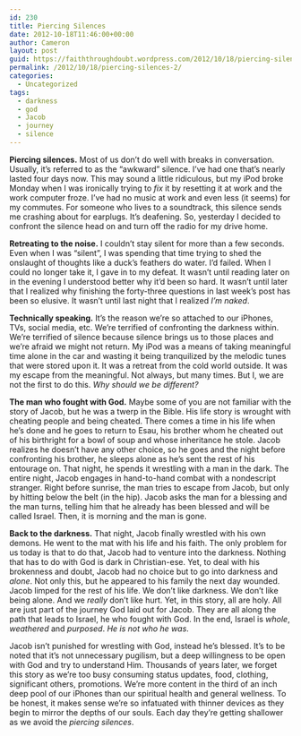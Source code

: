 ```yaml
---
id: 230
title: Piercing Silences
date: 2012-10-18T11:46:00+00:00
author: Cameron
layout: post
guid: https://faiththroughdoubt.wordpress.com/2012/10/18/piercing-silences/
permalink: /2012/10/18/piercing-silences-2/
categories:
  - Uncategorized
tags:
  - darkness
  - god
  - Jacob
  - journey
  - silence
---
```

**Piercing silences.** Most of us don’t do well with breaks in conversation. Usually, it’s referred to as the “awkward” silence. I’ve had one that’s nearly lasted four days now. This may sound a little ridiculous, but my iPod broke Monday when I was ironically trying to _fix_ it by resetting it at work and the work computer froze. I’ve had no music at work and even less (it seems) for my commutes. For someone who lives to a soundtrack, this silence sends me crashing about for earplugs. It’s deafening. So, yesterday I decided to confront the silence head on and turn off the radio for my drive home.

**Retreating to the noise.** I couldn’t stay silent for more than a few seconds. Even when I was “silent”, I was spending that time trying to shed the onslaught of thoughts like a duck’s feathers do water. I’d failed. When I could no longer take it, I gave in to my defeat. It wasn’t until reading later on in the evening I understood better why it’d been so hard. It wasn’t until later that I realized why finishing the forty-three questions in last week’s post has been so elusive. It wasn’t until last night that I realized _I’m naked_.

**Technically speaking.** It’s the reason we’re so attached to our iPhones, TVs, social media, etc. We’re terrified of confronting the darkness within. We’re terrified of silence because silence brings us to those places and we’re afraid we might not return. My iPod was a means of taking meaningful time alone in the car and wasting it being tranquilized by the melodic tunes that were stored upon it. It was a retreat from the cold world outside. It was my escape from the meaningful. Not always, but many times. But I, we are not the first to do this. _Why should we be different?_

**The man who fought with God.** Maybe some of you are not familiar with the story of Jacob, but he was a twerp in the Bible. His life story is wrought with cheating people and being cheated. There comes a time in his life when he’s done and he goes to return to Esau, his brother whom he cheated out of his birthright for a bowl of soup and whose inheritance he stole. Jacob realizes he doesn’t have any other choice, so he goes and the night before confronting his brother, he sleeps alone as he’s sent the rest of his entourage on. That night, he spends it wrestling with a man in the dark. The entire night, Jacob engages in hand-to-hand combat with a nondescript stranger. Right before sunrise, the man tries to escape from Jacob, but only by hitting below the belt (in the hip). Jacob asks the man for a blessing and the man turns, telling him that he already has been blessed and will be called Israel. Then, it is morning and the man is gone.

**Back to the darkness.** That night, Jacob finally wrestled with his own demons. He went to the mat with his life and his faith. The only problem for us today is that to do that, Jacob had to venture into the darkness. Nothing that has to do with God is dark in Christian-ese. Yet, to deal with his brokenness and doubt, Jacob had no choice but to go into darkness and _alone_. Not only this, but he appeared to his family the next day wounded. Jacob limped for the rest of his life. We don’t like darkness. We don’t like being alone. And we _really_ don’t like hurt. Yet, in this story, all are holy. All are just part of the journey God laid out for Jacob. They are all along the path that leads to Israel, he who fought with God. In the end, Israel is _whole_, _weathered_ and _purposed_. _He is not who he was_.

Jacob isn’t punished for wrestling with God, instead he’s blessed. It’s to be noted that it’s not unnecessary pugilism, but a deep willingness to be open with God and try to understand Him. Thousands of years later, we forget this story as we’re too busy consuming status updates, food, clothing, significant others, promotions. We’re more content in the third of an inch deep pool of our iPhones than our spiritual health and general wellness. To be honest, it makes sense we’re so infatuated with thinner devices as they begin to mirror the depths of our souls. Each day they’re getting shallower as we avoid the _piercing silences_.